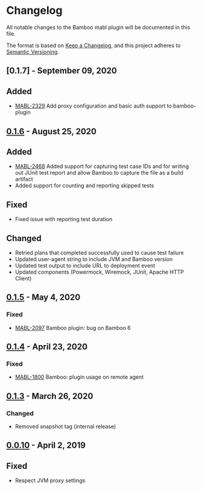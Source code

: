 # Changelog

All notable changes to the Bamboo mabl plugin will be documented in this file.

The format is based on [Keep a Changelog](https://keepachangelog.com/en/1.0.0/),
and this project adheres to [Semantic Versioning](https://semver.org/spec/v2.0.0.html).

## [0.1.7] - September 09, 2020

## Added
* [MABL-2329](https://mabl.atlassian.net/browse/MABL-2329) Add proxy configuration and basic auth support to bamboo-plugin

## [0.1.6] - August 25, 2020

## Added
* [MABL-2468](https://mabl.atlassian.net/browse/MABL-2468) Added support for capturing test case IDs and for writing out JUnit test report and allow Bamboo to capture the file as a build artifact
* Added support for counting and reporting skipped tests

## Fixed
* Fixed issue with reporting test duration

## Changed    
* Retried plans that completed successfully used to cause test failure
* Updated user-agent string to include JVM and Bamboo version
* Updated test output to include URL to deployment event
* Updated components (Powermock, Wiremock, JUnit, Apache HTTP Client)

## [0.1.5] - May 4, 2020

### Fixed
* [MABL-2097](https://mabl.atlassian.net/browse/MABL-2097) Bamboo plugin: bug on Bamboo 6

## [0.1.4] - April 23, 2020

### Fixed
* [MABL-1800](https://mabl.atlassian.net/browse/MABL-1800) Bamboo: plugin usage on remote agent

## [0.1.3] - March 26, 2020

### Changed
* Removed snapshot tag (internal release)

## [0.0.10] - April 2, 2019

## Fixed
* Respect JVM proxy settings

[Unreleased]: https://github.com/mablhq/bamboo-plugin/compare/bamboo-plugin-0.1.6...head
[0.1.6]: https://github.com/mablhq/bamboo-plugin/compare/bamboo-plugin-0.1.5...bamboo-plugin-0.1.6
[0.1.5]: https://github.com/mablhq/bamboo-plugin/compare/bamboo-plugin-0.1.4...bamboo-plugin-0.1.5
[0.1.4]: https://github.com/mablhq/bamboo-plugin/compare/bamboo-plugin-0.1.3...bamboo-plugin-0.1.4
[0.1.3]: https://github.com/mablhq/bamboo-plugin/compare/bamboo-plugin-0.0.10...bamboo-plugin-0.1.3
[0.0.10]: https://github.com/mablhq/bamboo-plugin/compare/bamboo-plugin-0.0.8...bamboo-plugin-0.0.10
